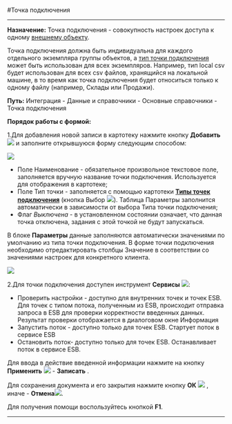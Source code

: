 ﻿#Точка подключения


----------


**Назначение:** Точка подключения - совокупность настроек доступа к одному  <a href="Topic:Integration.Интеграция.Версия 1_0.Справочники.Внешний объект">внешнему объекту</a>.

Точка подключения должна быть индивидуальна для каждого отдельного экземпляра группы объектов, а <a href="Topic:Integration.Интеграция.Версия 1_0.Справочники.Тип точки подключения">тип точки подключения</a> может быть использован для всех экземпляров. Например, тип local csv будет использован для всех csv файлов, хранящийся на локальной машине, в то время как точка подключения будет относиться только к одному файлу (например, Склады или Продажи).



**Путь:**  Интеграция - Данные и справочники - Основные справочники - Точка подключения


**Порядок работы с формой:**

1.Для добавления новой записи в картотеку нажмите кнопку **Добавить**  ![](topic:Integration.AddFiles.Buttons.Btn_Add.png) и заполните открывшуюся форму следующим способом:


![](topic:Integration.AddFiles.ScreenShots.Screenshot_10896.jpg)

- Поле Наименование - обязательное произвольное текстовое поле, заполняется вручную название  точки подключения. Используется для отображения в картотеке;
- Поле Тип точки - заполняется с помощью картотеки <a href="Topic:Integration.Интеграция.Версия 1_0.Справочники.Тип точки подключения"><strong>Типы точек подключения</strong></a> (кнопка Выбор ![](topic:Integration.AddFiles.Buttons.Btn_select.png)). Таблица Параметры заполнится автоматически в зависимости от выбора Типа точки подключения;
- Флаг *Выключена* - в установленном состоянии означает, что данная точка отключена, задания с этой точкой не будут запускаться.

В блоке **Параметры**  данные заполняются автоматически значениями по умолчанию  из типа точки подключения. В форме точки подключения необходимо отредактировать столбцы Значение в соответствии со значениями настроек для конкретного клиента.


![](topic:.AddFiles.Screenshot_11299.jpg)



2.Для точки подключения доступен инструмент **Сервисы** ![](topic:Integration.AddFiles.Buttons.Btn_Services.png):

- Проверить настройки - доступно для внутренних точек и точек ESB. Для точек с типом потока, полученным из ESB, происходит отправка запроса в ESB для проверки корректности введенных данных. Результат проверки отображается в диалоговом окне Информация 
- Запустить поток - доступно только для точек ESB. Стартует поток в сервисе ESB 
- Остановить поток- доступно только для точек ESB. Останавливает поток в сервисе ESB. 


Для ввода в действие введенной информации нажмите на кнопку **Применить** ![](topic:Integration.AddFiles.Buttons.Btn_OK.png) - **Записать** .

Для сохранения документа и его закрытия нажмите кнопку **ОК** ![](topic:Integration.AddFiles.Buttons.Btn_Post.png) , иначе  -  **Отмена**![](topic:Integration.AddFiles.Buttons.BtnCloseCancel.png).

Для получения помощи воспользуйтесь кнопкой  **F1**.




----------
